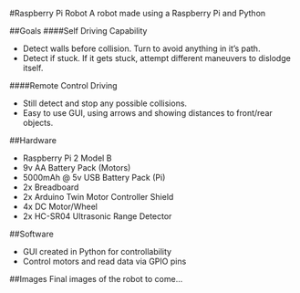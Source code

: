 #Raspberry Pi Robot
A robot made using a Raspberry Pi and Python

##Goals
####Self Driving Capability
- Detect walls before collision. Turn to avoid anything in it’s path.
- Detect if stuck. If it gets stuck, attempt different maneuvers to dislodge itself.

####Remote Control Driving
- Still detect and stop any possible collisions.
- Easy to use GUI, using arrows and showing distances to front/rear objects.

##Hardware
- Raspberry Pi 2 Model B
- 9v AA Battery Pack (Motors)
- 5000mAh @ 5v USB Battery Pack (Pi)
- 2x Breadboard
- 2x Arduino Twin Motor Controller Shield
- 4x DC Motor/Wheel
- 2x HC-SR04 Ultrasonic Range Detector

##Software
- GUI created in Python for controllability
- Control motors and read data via GPIO pins

##Images
Final images of the robot to come...
